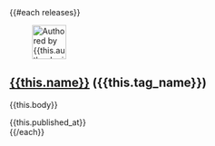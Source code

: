 <div class="frctl-example">
    <div class="changelog">
        {{#each releases}}
        <article class="changelog__item">
            <figure class="changelog__avatar">
                <img width="60" height="60" src="{{this.author.avatar_url}}" alt="Authored by {{this.author.login}}" />
            </figure>
            <div class="changelog__details">
                <h2 class="changelog__title"><a href="{{this.html_url}}">{{this.name}}</a> ({{this.tag_name}})</h2>
                <p class="changelog__desc">{{this.body}}</p>
                <span class="changelog__released">{{this.published_at}}</span>
            </div>
        </article>
        {{/each}}
    </div>
</div>
